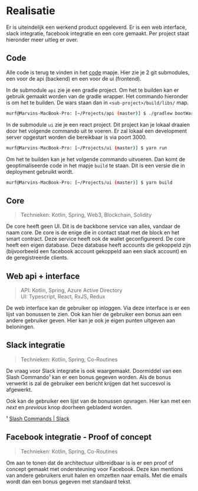 # Realisatie

Er is uiteindelijk een werkend product opgeleverd. Er is een web interface, slack integratie, facebook integratie en een core gemaakt. Per project staat hieronder meer uitleg er over.

## Code

Alle code is terug te vinden in het [code](./code/) mapje. Hier zie je 2 git submodules, een voor de api (backend) en een voor de ui (frontend).

In de submodule `api` zie je een gradle project. Om het te builden kan er gebruik gemaakt worden van de gradle wrapper. Het commando hieronder is om het te builden. De wars staan dan in `<sub-project>/build/libs/` map.

```bash
murf@Marvins-MacBook-Pro: [~/Projects/api (master)] $ ./gradlew bootWar
```

In de submodule `ui` zie je een react project. Dit project kan je lokaal draaien door het volgende commando uit te voeren. Er zal lokaal een development server opgestart worden die bereikbaar is via poort 3000.

```bash
murf@Marvins-MacBook-Pro: [~/Projects/ui (master)] $ yarn run
```

Om het te builden kan je het volgende commando uitvoeren. Dan komt de geoptimaliseerde code in het mapje `build` te staan. Dit is een versie die in deployment gebruikt wordt.

```bash
murf@Marvins-MacBook-Pro: [~/Projects/ui (master)] $ yarn build
```

## Core

> Technieken: Kotlin, Spring, Web3, Blockchain, Solidity

De core heeft geen UI. Dit is de backbone service van alles, vandaar de naam core. De core is de enige die in contact staat met de block en het smart contract. Deze service heeft ook de wallet geconfigureerd. De core heeft een eigen database. Deze database heeft accounts die gekoppeld zijn (bijvoorbeeld een facebook account gekoppeld aan een slack account) en de geregistreerde clients.

## Web api + interface

> API: Kotlin, Spring, Azure Active Directory\
> UI: Typescript, React, RxJS, Redux

<!-- Screenshot web ui -->

De web interface kan de gebruiker op inloggen. Via deze interface is er een lijst van bonussen te zien. Ook kan hier de gebruiker een bonus aan een andere gebruiker geven. Hier kan je ook je eigen punten uitgeven aan beloningen.

## Slack integratie

> Technieken: Kotlin, Spring, Co-Routines

<!-- Screenshot slack ui -->

De vraag voor Slack integratie is ook waargemaakt. Doormiddel van een Slash Commando¹ kan er een bonus gegeven worden. Als de bonus verwerkt is zal de gebruiker een bericht krijgen dat het succesvol is afgewerkt.

Ook kan de gebruiker een lijst van de bonussen opvragen. Hier kan met een _next_ en _previous_ knop doorheen gebladerd worden.

¹ [Slash Commands | Slack](https://api.slack.com/slash-commands)

## Facebook integratie - Proof of concept

> Technieken: Kotlin, Spring, Co-Routines

<!-- Screenshot fb ui -->

Om aan te tonen dat de architectuur uitbreidbaar is is er een proof of concept gemaakt met ondersteuning voor Facebook. Deze kan mentions van andere gebruikers eruit halen en omzetten naar emails. Met die emails wordt dan een bonus gegeven met standaard tekst.
